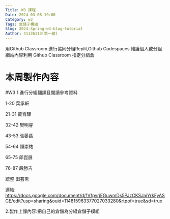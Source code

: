 ```yaml
---
Title: W3 課程
Date: 2024-03-08 19:00
Category: w3
Tags: 倉儲子模組
Slug: 2024-Spring-w3-blog-tutorial
Author: 41136113(第一組)
---
```


用Github Classroom 進行協同分組Replit,Github Codespaces 維護個人或分組網站內容利用 Github Classroom 指定分組倉

<!-- PELICAN_END_SUMMARY -->

# 本周製作內容
#W3
1.進行分組翻譯且閱讀參考資料

1-20  葉承軒

21-31 黃育驊

32-42 樊明睿

43-53 張晏菖

54-64 顏崇祐

65-75 邱崑展

76-87 段勝吉

統整  田芸熏

連結: https://docs.google.com/document/d/1VfpvrjEGuwmDs5PJzCKSJajYrkFyASCE/edit?usp=sharing&ouid=114815963377027033280&rtpof=true&sd=true

2.製作上課內容:把自己的倉儲為分組倉儲子模組



